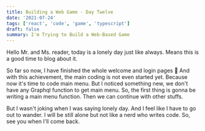 ```yaml
---
title: Building a Web Game - Day Twelve
date: '2021-07-24'
tags: ['react', 'code', 'game', 'typescript']
draft: false
summary: I'm Trying to Build a Web-Based Game
---
```


Hello Mr. and Ms. reader, today is a lonely day just like always. Means this is a good time to blog about it.

So far so now, I have finished the whole welcome and login pages 🥳 And with this achievement, the main coding is not even started yet. Because now it's time to code main menu. But I noticed something new, we don't have any Graphql function to get main menu. So, the first thing is gonna be writing a main menu function. Then we can continue with other stuffs.

But I wasn't joking when I was saying lonely day. And I feel like I have to go out to wander. I will be still alone but not like a nerd who writes code. So, see you when I'll come back.